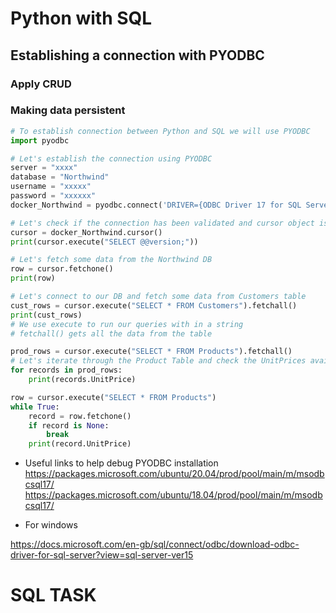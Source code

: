 # Python with SQL
## Establishing a connection with PYODBC 
### Apply CRUD
### Making data persistent 

```python
# To establish connection between Python and SQL we will use PYODBC
import pyodbc

# Let's establish the connection using PYODBC
server = "xxxx"
database = "Northwind"
username = "xxxxx"
password = "xxxxxx"
docker_Northwind = pyodbc.connect('DRIVER={ODBC Driver 17 for SQL Server};SERVER='+server+';DATABASE='+database+';UID='+username+';PWD='+ password)

# Let's check if the connection has been validated and cursor object is created
cursor = docker_Northwind.cursor()
print(cursor.execute("SELECT @@version;"))

# Let's fetch some data from the Northwind DB
row = cursor.fetchone()
print(row)

# Let's connect to our DB and fetch some data from Customers table
cust_rows = cursor.execute("SELECT * FROM Customers").fetchall()
print(cust_rows)
# We use execute to run our queries with in a string
# fetchall() gets all the data from the table

prod_rows = cursor.execute("SELECT * FROM Products").fetchall()
# Let's iterate through the Product Table and check the UnitPrices available
for records in prod_rows:
    print(records.UnitPrice)

row = cursor.execute("SELECT * FROM Products")
while True:
    record = row.fetchone()
    if record is None:
        break
    print(record.UnitPrice)
```

- Useful links to help debug PYODBC installation
https://packages.microsoft.com/ubuntu/20.04/prod/pool/main/m/msodbcsql17/
https://packages.microsoft.com/ubuntu/18.04/prod/pool/main/m/msodbcsql17/

- For windows

https://docs.microsoft.com/en-gb/sql/connect/odbc/download-odbc-driver-for-sql-server?view=sql-server-ver15

# SQL TASK 

